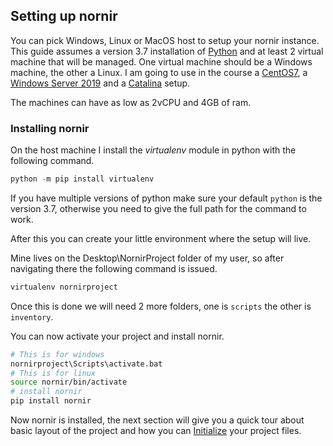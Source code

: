 ## Setting up nornir

You can pick Windows, Linux or MacOS host to setup your nornir instance.
This guide assumes a version 3.7 installation of [Python](https://www.python.org/downloads/release/python-370/) and at least 2 virtual machine that will be managed.
One virtual machine should be a Windows machine, the other a Linux. I am going to use in the course a [CentOS7](https://www.centos.org/download/), a [Windows Server 2019](https://www.microsoft.com/en-us/cloud-platform/windows-server) and a [Catalina](https://www.apple.com/hu/macos/catalina/) setup. 

The machines can have as low as 2vCPU and 4GB of ram.

### Installing nornir

On the host machine I install the *virtualenv* module in python with the following command.

``` python
python -m pip install virtualenv
```

If you have multiple versions of python make sure your default `python` is the version 3.7, otherwise you need to give the full path for the command to work.

After this you can create your little environment where the setup will live.

Mine lives on the Desktop\NornirProject folder of my user, so after navigating there the following command is issued.

``` python
virtualenv nornirproject
```

Once this is done we will need 2 more folders, one is `scripts` the other is `inventory`.

You can now activate your project and install nornir.

``` bash
# This is for windows
nornirproject\Scripts\activate.bat
# This is for linux
source nornir/bin/activate
# install nornir
pip install nornir
```

Now nornir is installed, the next section will give you a quick tour about basic layout of the project and how you can [Initialize](/Initialize) your project files.


